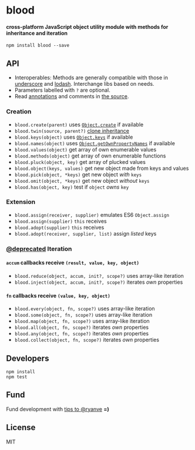 # blood
#### cross-platform JavaScript object utility module with methods for inheritance and iteration

```
npm install blood --save
```

## API

- Interoperables: Methods are generally compatible with those in [underscore](http://underscorejs.org) and [lodash](http://lodash.com). Interchange libs based on needs.
- Parameters labelled with `?` are optional.
- Read [annotations](http://developers.google.com/closure/compiler/docs/js-for-compiler) and comments in [the source](blood.js).

### Creation

- `blood.create(parent)` uses [`Object.create`](https://developer.mozilla.org/en-US/docs/Web/JavaScript/Reference/Global_Objects/Object/create) if available
- `blood.twin(source, parent?)` [clone inheritance](http://stackoverflow.com/q/16594717/770127)
- `blood.keys(object)` uses [`Object.keys`](https://developer.mozilla.org/en-US/docs/Web/JavaScript/Reference/Global_Objects/Object/keys) if available
- `blood.names(object)` uses [`Object.getOwnPropertyNames`](https://developer.mozilla.org/en-US/docs/Web/JavaScript/Reference/Global_Objects/Object/getOwnPropertyNames) if available
- `blood.values(object)` get array of own enumerable values
- `blood.methods(object)` get array of own enumerable functions
- `blood.pluck(object, key)` get array of plucked values
- `blood.object(keys, values)` get new object made from keys and values
- `blood.pick(object, *keys)` get new object *with* `keys`
- `blood.omit(object, *keys)` get new object *without* `keys`
- `blood.has(object, key)` test if `object` *owns* `key`

### Extension

- `blood.assign(receiver, supplier)` emulates ES6 `Object.assign`
- `blood.assign(supplier)` `this` receives
- `blood.adopt(supplier)` `this` receives
- `blood.adopt(receiver, supplier, list)` assign *listed* keys

### [@deprecated](../../issues/2) Iteration

#### `accum` callbacks receive `(result, value, key, object)`

- `blood.reduce(object, accum, init?, scope?)` uses array-like iteration
- `blood.inject(object, accum, init?, scope?)` iterates *own* properties

#### `fn` callbacks receive `(value, key, object)`

- `blood.every(object, fn, scope?)` uses array-like iteration
- `blood.some(object, fn, scope?)` uses array-like iteration
- `blood.map(object, fn, scope?)` uses array-like iteration
- `blood.all(object, fn, scope?)` iterates *own* properties
- `blood.any(object, fn, scope?)` iterates *own* properties
- `blood.collect(object, fn, scope?)` iterates *own* properties

## Developers

```
npm install
npm test
```

## Fund
Fund development with [tips to @ryanve](https://www.gittip.com/ryanve/) <b>=)</b>

## License
MIT
